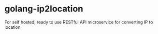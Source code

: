 # golang-ip2location
For self hosted, ready to use RESTful API microservice for converting IP to location

